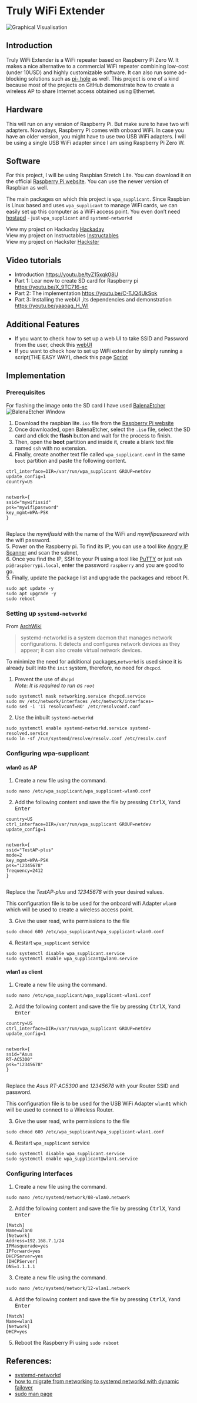 <h1 id="truly-wifi-extender">Truly WiFi Extender</h1>
<p><img src="https://i.imgur.com/J3TLIIc.png" alt="Graphical Visualisation"></p>
<h2 id="introduction">Introduction</h2>
<p>Truly WiFi Extender is a WiFi repeater based on Raspberry Pi Zero W. It makes a nice alternative to a commercial WiFi repeater combining low-cost (under 10USD) and highly customizable software. It can also run some ad-blocking solutions such as <a href="https://github.com/pi-hole/pi-hole/">pi- hole</a> as well. This project is one of a kind because most of the projects on GitHub demonstrate how to create a wireless AP to share Internet access obtained using Ethernet.</p>
<h2 id="hardware">Hardware</h2>
<p>This will run on any version of Raspberry Pi. But make sure to have two wifi adapters. Nowadays, Raspberry Pi comes with onboard WiFi. In case you have an older version, you might have to use two USB WiFi adapters. I will be using a single USB WiFi adapter since I am using Raspberry Pi Zero W.</p>
<h2 id="software">Software</h2>
<p>For this project, I will be using Raspbian Stretch Lite. You can download it on the official <a href="https://www.raspberrypi.org/downloads/raspbian/">Raspberry Pi website</a>.  You can use the newer version of Raspbian as well.</p>
<p>The main packages on which this project is <code>wpa_supplicant</code>. Since Raspbian is Linux based and uses  <code>wpa_supplicant</code>  to manage WiFi cards, we can easily set up this computer as a WiFi access point. You even don’t need  <a href="http://w1.fi/hostapd">hostapd</a>  - just  <code>wpa_supplicant</code>  and <code>systemd-networkd</code></p>
<p>View my project on Hackaday <a href="https://hackaday.io/project/171296-truly-wifi-extender">Hackaday</a></br>View my project on Instructables <a href="https://www.instructables.com/id/Truly-WiFi-Extender/">Instructables</a></br>View my project on Hackster <a href="https://www.hackster.io/mrtejas99/truly-wifi-extender-762b3e">Hackster</a></p>

<h2 id="video-tutorials">Video tutorials</h2>
<ul>
<li>Introduction <a href="https://youtu.be/tyZ15xqk08U">https://youtu.be/tyZ15xqk08U</a></li>
<li>Part 1: Lear now to create SD card for Raspberry pi <a href="https://youtu.be/X_9TC716-sc">https://youtu.be/X_9TC716-sc</a></li>
<li>Part 2: The implementation <a href="https://youtu.be/C-TJQ4UkSpk">https://youtu.be/C-TJQ4UkSpk</a></li>
<li>Part 3: Installing the webUI ,its dependencies and demonstration <a href="https://youtu.be/yaaoag_H_WI">https://youtu.be/yaaoag_H_WI</a></li>
</ul>

<h2 id="additional-features">Additional Features</h2>
<ul>
<li>If you want to check how to set up a web UI to take SSID and Password from the user, check this <a href="https://github.com/mrtejas99/wifi-extender/tree/master/webui">webUI</a></li>
<li>If you want to check how to set up WiFi extender by simply running a script(THE EASY WAY), check this page  <a href="https://github.com/mrtejas99/wifi-extender/tree/master/bash_script">Script</a></li>
</ul>

<h2 id="implementation">Implementation</h2>
<h3 id="prerequisites">Prerequisites</h3>
<p>For flashing the image onto the SD card I have used <a href="https://github.com/balena-io/etcher">BalenaEtcher</a><br>
<img src="https://i.imgur.com/BzkTYVq.png" alt="BalenaEtcher Window"></p>
<ol>
<li>Download the raspbian lite<code>.iso</code> file from  the  <a href="https://www.raspberrypi.org/downloads/raspbian/">Raspberry Pi website</a></li>
<li>Once downloaded, open BalenaEtcher, select the <code>.iso</code> file, select the SD card and click the <strong>flash</strong> button and wait for the process to finish.</li>
<li>Then, open the <strong>boot</strong> partition and inside it, create a blank text file named <code>ssh</code> with no extension.</li>
<li>Finally, create another text file called <code>wpa_supplicant.conf</code> in the same <code>boot</code>  partition and paste the following content.</li>
</ol>
<pre class=" language-bash"><code class="prism  language-bash">ctrl_interface<span class="token operator">=</span>DIR<span class="token operator">=</span>/var/run/wpa_supplicant GROUP<span class="token operator">=</span>netdev
update_config<span class="token operator">=</span>1
country<span class="token operator">=</span>US

network<span class="token operator">=</span><span class="token punctuation">{</span>
     ssid<span class="token operator">=</span><span class="token string">"mywifissid"</span>
     psk<span class="token operator">=</span><span class="token string">"mywifipassword"</span>
     key_mgmt<span class="token operator">=</span>WPA-PSK
<span class="token punctuation">}</span>
</code></pre>
<p>Replace  the <em>mywifissid</em> with the name of the WiFi and <em>mywifipassword</em> with the wifi password.<br>
5. Power on the Raspberry pi. To find its IP, you can use a tool like <a href="https://angryip.org/download/#windows">Angry IP Scanner</a>  and scan the subnet,<br>
6. Once you find the IP, SSH to your Pi using a tool like <a href="https://www.chiark.greenend.org.uk/~sgtatham/putty/latest.html">PuTTY</a> or just <code>ssh pi@raspberrypi.local</code>, enter the password <code>raspberry</code> and you are good to go.<br>
5. Finally, update the package list and upgrade the packages and reboot Pi.</p>
<pre class=" language-bash"><code class="prism  language-bash"><span class="token function">sudo</span> apt update -y
<span class="token function">sudo</span> apt upgrade -y
<span class="token function">sudo</span> <span class="token function">reboot</span>
</code></pre>
<h3 id="setting-up-systemd-networkd">Setting up <code>systemd-networkd</code></h3>
<p>From <a href="https://wiki.archlinux.org/index.php/Systemd-networkd">ArchWiki</a></p>
<blockquote>
<p>systemd-networkd is a system daemon that manages network configurations. It detects and configures network devices as they appear; it can also create virtual network devices.</p>
</blockquote>
<p>To minimize the need for additional packages,<code>networkd</code> is used since it is already built into the <code>init</code> system, therefore, no need for <code>dhcpcd</code>.</p>
<ol>
<li>Prevent the use of <code>dhcpd</code><br>
<em>Note: It is required to run as  <code>root</code></em></li>
</ol>
<pre class=" language-bash"><code class="prism  language-bash"><span class="token function">sudo</span> systemctl mask networking.service dhcpcd.service
<span class="token function">sudo</span> <span class="token function">mv</span> /etc/network/interfaces /etc/network/interfaces~
<span class="token function">sudo sed</span> -i <span class="token string">'1i resolvconf=NO'</span> /etc/resolvconf.conf
</code></pre>
<ol start="2">
<li>Use the inbuilt <code>systemd-networkd</code></li>
</ol>
<pre class=" language-bash"><code class="prism  language-bash"><span class="token function">sudo</span> systemctl <span class="token function">enable</span> systemd-networkd.service systemd-resolved.service
<span class="token function">sudo</span> <span class="token function">ln</span> -sf /run/systemd/resolve/resolv.conf /etc/resolv.conf
</code></pre>
<h3 id="configuring-wpa-supplicant">Configuring wpa-supplicant</h3>
<h4 id="wlan0-as-ap">wlan0 as AP</h4>
<ol>
<li>Create a new file using the command.</li>
</ol>
<pre class=" language-bash"><code class="prism  language-bash"><span class="token function">sudo</span> <span class="token function">nano</span> /etc/wpa_supplicant/wpa_supplicant-wlan0.conf
</code></pre>
<ol start="2">
<li>Add the following content and save the file by pressing <kbd>Ctrl</kbd><kbd>X</kbd>, <kbd>Y</kbd>and <kbd>Enter</kbd></li>
</ol>
<pre class=" language-bash"><code class="prism  language-bash">country<span class="token operator">=</span>US
ctrl_interface<span class="token operator">=</span>DIR<span class="token operator">=</span>/var/run/wpa_supplicant GROUP<span class="token operator">=</span>netdev
update_config<span class="token operator">=</span>1

network<span class="token operator">=</span><span class="token punctuation">{</span>
    ssid<span class="token operator">=</span><span class="token string">"TestAP-plus"</span>
    mode<span class="token operator">=</span>2
    key_mgmt<span class="token operator">=</span>WPA-PSK
    psk<span class="token operator">=</span><span class="token string">"12345678"</span>
    frequency<span class="token operator">=</span>2412
<span class="token punctuation">}</span>
</code></pre>
<p>Replace  the <em>TestAP-plus</em>  and <em>12345678</em> with your desired values.</p>
<p>This configuration file is to be used for the onboard wifi Adapter <code>wlan0</code> which will be used to create a wireless access point.</p>
<ol start="3">
<li>Give the user read, write permissions to the file</li>
</ol>
<pre class=" language-bash"><code class="prism  language-bash"><span class="token function">sudo</span> <span class="token function">chmod</span> 600 /etc/wpa_supplicant/wpa_supplicant-wlan0.conf
</code></pre>
<ol start="4">
<li>Restart <code>wpa_supplicant</code> service</li>
</ol>
<pre class=" language-bash"><code class="prism  language-bash"><span class="token function">sudo</span> systemctl disable wpa_supplicant.service
<span class="token function">sudo</span> systemctl <span class="token function">enable</span> wpa_supplicant@wlan0.service
</code></pre>
<h4 id="wlan1-as-client">wlan1 as client</h4>
<ol>
<li>Create a new file using the command.</li>
</ol>
<pre class=" language-bash"><code class="prism  language-bash"><span class="token function">sudo</span> <span class="token function">nano</span> /etc/wpa_supplicant/wpa_supplicant-wlan1.conf
</code></pre>
<ol start="2">
<li>Add the following content and save the file by pressing <kbd>Ctrl</kbd><kbd>X</kbd>, <kbd>Y</kbd>and <kbd>Enter</kbd></li>
</ol>
<pre class=" language-bash"><code class="prism  language-bash">country<span class="token operator">=</span>US
ctrl_interface<span class="token operator">=</span>DIR<span class="token operator">=</span>/var/run/wpa_supplicant GROUP<span class="token operator">=</span>netdev
update_config<span class="token operator">=</span>1

network<span class="token operator">=</span><span class="token punctuation">{</span>
    ssid<span class="token operator">=</span><span class="token string">"Asus RT-AC5300"</span>
    psk<span class="token operator">=</span><span class="token string">"12345678"</span>
<span class="token punctuation">}</span>
</code></pre>
<p>Replace  the <em>Asus RT-AC5300</em>  and <em>12345678</em> with your Router SSID and password.</p>
<p>This configuration file is to be used for the USB WiFi Adapter <code>wlan01</code> which will be used to connect to a Wireless Router.</p>
<ol start="3">
<li>Give the user read, write permissions to the file</li>
</ol>
<pre class=" language-bash"><code class="prism  language-bash"><span class="token function">sudo</span> <span class="token function">chmod</span> 600 /etc/wpa_supplicant/wpa_supplicant-wlan1.conf
</code></pre>
<ol start="4">
<li>Restart <code>wpa_supplicant</code> service</li>
</ol>
<pre class=" language-bash"><code class="prism  language-bash"><span class="token function">sudo</span> systemctl disable wpa_supplicant.service
<span class="token function">sudo</span> systemctl <span class="token function">enable</span> wpa_supplicant@wlan1.service
</code></pre>
<h3 id="configuring-interfaces">Configuring Interfaces</h3>
<ol>
<li>Create a new file using the command.</li>
</ol>
<pre class=" language-bash"><code class="prism  language-bash"><span class="token function">sudo</span> <span class="token function">nano</span> /etc/systemd/network/08-wlan0.network
</code></pre>
<ol start="2">
<li>Add the following content and save the file by pressing <kbd>Ctrl</kbd><kbd>X</kbd>, <kbd>Y</kbd>and <kbd>Enter</kbd></li>
</ol>
<pre class=" language-bash"><code class="prism  language-bash"><span class="token punctuation">[</span>Match<span class="token punctuation">]</span>
Name<span class="token operator">=</span>wlan0
<span class="token punctuation">[</span>Network<span class="token punctuation">]</span>
Address<span class="token operator">=</span>192.168.7.1/24
IPMasquerade<span class="token operator">=</span>yes
IPForward<span class="token operator">=</span>yes
DHCPServer<span class="token operator">=</span>yes
<span class="token punctuation">[</span>DHCPServer<span class="token punctuation">]</span>
DNS<span class="token operator">=</span>1.1.1.1
</code></pre>
<ol start="3">
<li>Create a new file using the command.</li>
</ol>
<pre class=" language-bash"><code class="prism  language-bash"><span class="token function">sudo</span> <span class="token function">nano</span> /etc/systemd/network/12-wlan1.network
</code></pre>
<ol start="4">
<li>Add the following content and save the file by pressing <kbd>Ctrl</kbd><kbd>X</kbd>, <kbd>Y</kbd>and <kbd>Enter</kbd></li>
</ol>
<pre class=" language-bash"><code class="prism  language-bash"><span class="token punctuation">[</span>Match<span class="token punctuation">]</span>
Name<span class="token operator">=</span>wlan1
<span class="token punctuation">[</span>Network<span class="token punctuation">]</span>
DHCP<span class="token operator">=</span>yes
</code></pre>
<ol start="5">
<li>Reboot the Raspberry Pi using <code>sudo reboot</code></li>
</ol>
<h2 id="references">References:</h2>
<ul>
<li><a href="https://wiki.archlinux.org/index.php/Systemd-networkd">systemd-networkd</a></li>
<li><a href="https://raspberrypi.stackexchange.com/questions/78787/howto-migrate-from-networking-to-systemd-networkd-with-dynamic-failover/78788#78788">how to migrate from networking to systemd networkd with dynamic failover</a></li>
<li><a href="https://linux.die.net/man/8/sudo">sudo man page</a></li>
</ul>

